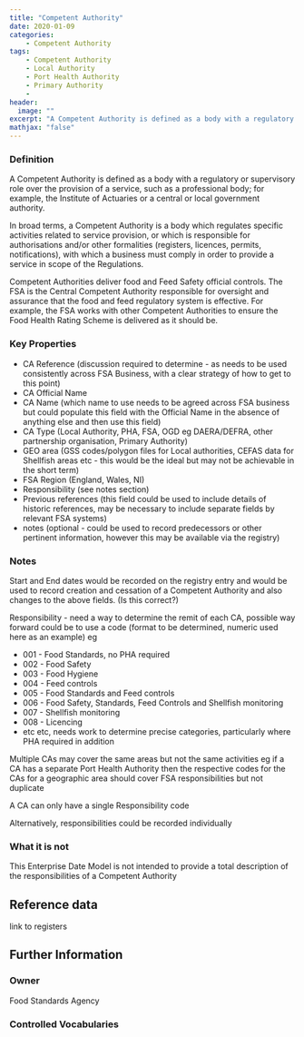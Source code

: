 ```yaml
---
title: "Competent Authority"
date: 2020-01-09
categories:
    - Competent Authority
tags:
    - Competent Authority
    - Local Authority
    - Port Health Authority
    - Primary Authority
    -   
header:
  image: ""
excerpt: "A Competent Authority is defined as a body with a regulatory or supervisory role over the provision of a service, such as a professional body; for example, the Institute of Actuaries or a central or local government authority."
mathjax: "false"
---
```


### Definition
A Competent Authority is defined as a body with a regulatory or supervisory role over the provision of a service, such as a professional body; for example, the Institute of Actuaries or a central or local government authority.

In broad terms, a Competent Authority is a body which regulates specific activities related to service provision, or which is responsible for authorisations and/or other formalities (registers, licences, permits, notifications), with which a business must comply in order to provide a service in scope of the Regulations.

Competent Authorities deliver food and Feed Safety official controls.  The FSA is the Central Competent Authority responsible for oversight and assurance that the food and feed regulatory system is effective.  For example, the FSA works with other Competent Authorities to ensure the Food Health Rating Scheme is delivered as it should be.

### Key Properties
*   CA Reference (discussion required to determine - as needs to be used consistently across FSA Business, with a clear strategy of how to get to this point)
*   CA Official Name
*   CA Name (which name to use needs to be agreed across FSA business but could populate this field with the Official Name in the absence of anything else and then use this field)
*   CA Type (Local Authority, PHA, FSA, OGD eg DAERA/DEFRA, other partnership organisation, Primary Authority)
*   GEO area (GSS codes/polygon files for Local authorities, CEFAS data for Shellfish areas etc - this would be the ideal but may not be achievable in the short term)
*   FSA Region (England, Wales, NI)
*   Responsibility (see notes section)
*   Previous references (this field could be used to include details of historic references, may be necessary to include separate fields by relevant FSA systems)
*   notes (optional - could be used to record predecessors or other pertinent information, however this may be available via the registry)

### Notes
Start and End dates would be recorded on the registry entry and would be used to record creation and cessation of a Competent Authority and also changes to the above fields. (Is this correct?)

Responsibility - need a way to determine the remit of each CA, possible way forward could be to use a code (format to be determined, numeric used here as an example) eg
*   001 - Food Standards, no PHA required
*   002 - Food Safety
*   003 - Food Hygiene
*   004 - Feed controls
*   005 - Food Standards and Feed controls
*   006 - Food Safety, Standards, Feed Controls and Shellfish monitoring
*   007 - Shellfish monitoring
*   008 - Licencing
*   etc etc, needs work to determine precise categories, particularly where PHA required in addition

Multiple CAs may cover the same areas but not the same activities eg if a CA has a separate Port Health Authority then the respective codes for the CAs for a geographic area should cover FSA responsibilities but not duplicate

A CA can only have a single Responsibility code

Alternatively, responsibilities could be recorded individually

### What it is not
This Enterprise Date Model is not intended to provide a total description of the responsibilities of a Competent Authority

## Reference data
link to registers

## Further Information


### Owner
Food Standards Agency

### Controlled Vocabularies
